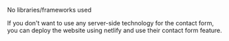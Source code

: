 No libraries/frameworks used

If you don't want to use any server-side technology for the contact form, you can deploy the website using netlify and use their contact form feature.
